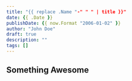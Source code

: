 ```yaml
---
title: "{{ replace .Name "-" " " | title }}"
date: {{ .Date }}
publishDate: {{ now.Format "2006-01-02" }}
author: "John Doe"
draft: true
description: ""
tags: []
---
```


## Something Awesome
